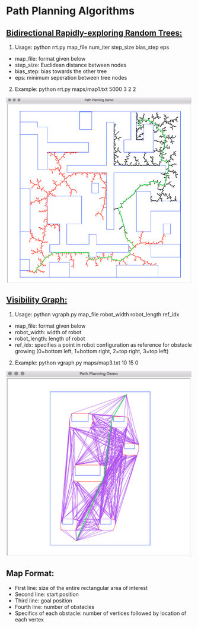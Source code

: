 # Path Planning Algorithms

## [**Bidirectional Rapidly-exploring Random Trees:**](https://en.wikipedia.org/wiki/Rapidly-exploring_random_tree)

1. Usage: python rrt.py map_file num_iter step_size bias_step eps
  * map_file: format given below
  * step_size: Euclidean distance between nodes
  * bias_step: bias towards the other tree
  * eps: minimum seperation between tree nodes

2. Example: python rrt.py maps/map1.txt 5000 3 2 2
<img src="/img/rrt.png" height="500" width="500">


## [**Visibility Graph:**](https://en.wikipedia.org/wiki/Visibility_graph)

1. Usage: python vgraph.py map_file robot_width robot_length ref_idx
  * map_file: format given below
  * robot_width: width of robot
  * robot_length: length of robot
  * ref_idx: specifies a point in robot configuration as reference for obstacle growing 
(0=bottom left, 1=bottom right, 2=top right, 3=top left)

2. Example: python vgraph.py maps/map3.txt 10 15 0
<img src="/img/vgraph.png" height="500" width="500">

## Map Format:
  * First line: size of the entire rectangular area of interest
  * Second line: start position
  * Third line: goal position
  * Fourth line: number of obstacles
  * Specifics of each obstacle: number of vertices followed by location of each vertex
